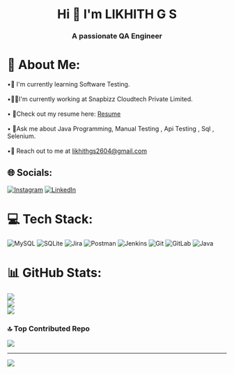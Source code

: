 <h1 align="center">Hi 👋 I'm LIKHITH G S </h1> 

<h3 align="center"> A passionate QA Engineer <?h3>

# 💫 About Me:
•📖 I'm currently learning Software Testing.<br><br>•🧑‍💻I'm currently working at Snapbizz Cloudtech Private Limited.<br><br>• 📃Check out my resume here: [Resume](https://drive.google.com/file/d/1yQlO6WHZdC-M41zy8_4F0zd-8j_XQutU/view?usp=drivesdk)<br><br>• 💬Ask me about Java Programming, Manual Testing , Api Testing , Sql , Selenium.<br><br>•📩 Reach out to me at likhithgs2604@gmail.com


## 🌐 Socials:
[![Instagram](https://img.shields.io/badge/Instagram-%23E4405F.svg?logo=Instagram&logoColor=white)](https://instagram.com/likhithgs) [![LinkedIn](https://img.shields.io/badge/LinkedIn-%230077B5.svg?logo=linkedin&logoColor=white)](https://linkedin.com/in/likhithgs) 

# 💻 Tech Stack:
![MySQL](https://img.shields.io/badge/mysql-4479A1.svg?style=for-the-badge&logo=mysql&logoColor=white) ![SQLite](https://img.shields.io/badge/sqlite-%2307405e.svg?style=for-the-badge&logo=sqlite&logoColor=white) ![Jira](https://img.shields.io/badge/jira-%230A0FFF.svg?style=for-the-badge&logo=jira&logoColor=white) ![Postman](https://img.shields.io/badge/Postman-FF6C37?style=for-the-badge&logo=postman&logoColor=white) ![Jenkins](https://img.shields.io/badge/jenkins-%232C5263.svg?style=for-the-badge&logo=jenkins&logoColor=white) ![Git](https://img.shields.io/badge/git-%23F05033.svg?style=for-the-badge&logo=git&logoColor=white) ![GitLab](https://img.shields.io/badge/gitlab-%23181717.svg?style=for-the-badge&logo=gitlab&logoColor=white) ![Java](https://img.shields.io/badge/java-%23ED8B00.svg?style=for-the-badge&logo=openjdk&logoColor=white)
# 📊 GitHub Stats:
![](https://github-readme-stats.vercel.app/api?username=likhithgs2604&theme=dark&hide_border=false&include_all_commits=false&count_private=false)<br/>
![](https://github-readme-streak-stats.herokuapp.com/?user=likhithgs2604&theme=dark&hide_border=false)<br/>
![](https://github-readme-stats.vercel.app/api/top-langs/?username=likhithgs2604&theme=dark&hide_border=false&include_all_commits=false&count_private=false&layout=compact)

### 🔝 Top Contributed Repo
![](https://github-contributor-stats.vercel.app/api?username=likhithgs2604&limit=5&theme=dark&combine_all_yearly_contributions=true)

---
[![](https://visitcount.itsvg.in/api?id=likhithgs2604&icon=0&color=0)](https://visitcount.itsvg.in)
